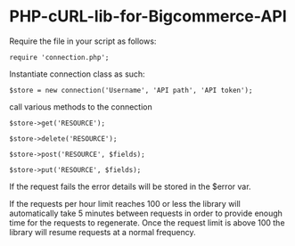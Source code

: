 PHP-cURL-lib-for-Bigcommerce-API
================================

Require the file in your script as follows:
```
require 'connection.php';
```
Instantiate connection class as such:
```
$store = new connection('Username', 'API path', 'API token');
```
call various methods to the connection

```
$store->get('RESOURCE');

$store->delete('RESOURCE');

$store->post('RESOURCE', $fields);

$store->put('RESOURCE', $fields);
```

If the request fails the error details will be stored in the $error var.

If the requests per hour limit reaches 100 or less the library will automatically take 5 minutes between requests in order to provide enough
time for the requests to regenerate.  Once the request limit is above 100 the library will resume requests at a normal frequency.

